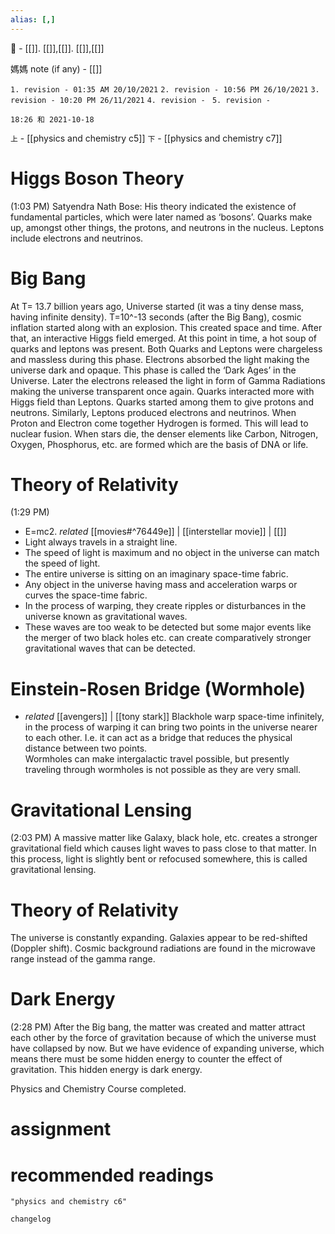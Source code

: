 ```yaml
---
alias: [,]
---
```

🔖 - [[]]. [[]],[[]]. [[]],[[]]

媽媽 note (if any) - [[]]

`1. revision - 01:35 AM 20/10/2021`
`2. revision - 10:56 PM 26/10/2021`
`3. revision - 10:20 PM 26/11/2021`
`4. revision - `
`5. revision - `
		
`18:26 和 2021-10-18`

`上` - [[physics and chemistry c5]]
`下` - [[physics and chemistry c7]]

# Higgs Boson Theory
(1:03 PM)
Satyendra Nath Bose:
	His theory indicated the existence of fundamental particles, which were later named as ‘bosons’.
Quarks make up, amongst other things, the protons, and neutrons in the nucleus.
Leptons include electrons and neutrinos.
# Big Bang
At T= 13.7 billion years ago, Universe started (it was a tiny dense mass, having infinite density). 
T=10^-13 seconds (after the Big Bang), cosmic inflation started along with an explosion. This created space and time. 
After that, an interactive Higgs field emerged.
At this point in time, a hot soup of quarks and leptons was present.
Both Quarks and Leptons were chargeless and massless during this phase.
Electrons absorbed the light making the universe dark and opaque. This phase is called the ‘Dark Ages’ in the Universe.
Later the electrons released the light in form of Gamma Radiations making the universe transparent once again. 
Quarks interacted more with Higgs field than Leptons. 
Quarks started among them to give protons and neutrons.
Similarly, Leptons produced electrons and neutrinos.
When Proton and Electron come together Hydrogen is formed.
This will lead to nuclear fusion.
When stars die, the denser elements like Carbon, Nitrogen, Oxygen, Phosphorus, etc. are formed which are the basis of DNA or life.
# Theory of Relativity
(1:29 PM)
- E=mc2. _related_ [[movies#^76449e]] | [[interstellar movie]] | [[]] 
- Light always travels in a straight line.
- The speed of light is maximum and no object in the universe can match the speed of light.
- The entire universe is sitting on an imaginary space-time fabric.
- Any object in the universe having mass and acceleration warps or curves the space-time fabric.
- In the process of warping, they create ripples or disturbances in the universe known as gravitational waves. 
- These waves are too weak to be detected but some major events like the merger of two black holes etc. can create comparatively stronger gravitational waves that can be detected.
# Einstein-Rosen Bridge (Wormhole)
-  _related_ [[avengers]] | [[tony stark]]
Blackhole warp space-time infinitely, in the process of warping it can bring two points in the universe nearer to each other. I.e. it can act as a bridge that reduces the physical distance between two points.  
Wormholes can make intergalactic travel possible, but presently traveling through wormholes is not possible as they are very small.
# Gravitational Lensing
(2:03 PM)
A massive matter like Galaxy, black hole, etc. creates a stronger gravitational field which causes light waves to pass close to that matter.
In this process, light is slightly bent or refocused somewhere, this is called gravitational lensing. 
# Theory of Relativity
The universe is constantly expanding.
Galaxies appear to be red-shifted (Doppler shift).
Cosmic background radiations are found in the microwave range instead of the gamma range.
# Dark Energy
(2:28 PM)
After the Big bang, the matter was created and matter attract each other by the force of gravitation because of which the universe must have collapsed by now.
But we have evidence of expanding universe, which means there must be some hidden energy to counter the effect of gravitation.
This hidden energy is dark energy.

Physics and Chemistry Course completed.

# assignment

# recommended readings
```query
"physics and chemistry c6"
```

```plain
changelog

```